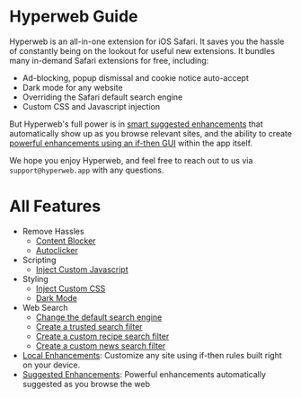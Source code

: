 # Hyperweb Guide

Hyperweb is an all-in-one extension for iOS Safari. It saves you the hassle of constantly being on the lookout for useful new extensions. It bundles many in-demand Safari extensions for free, including:

- Ad-blocking, popup dismissal and cookie notice auto-accept
- Dark mode for any website
- Overriding the Safari default search engine
- Custom CSS and Javascript injection

But Hyperweb's full power is in [smart suggested enhancements](/suggested) that automatically show up as you browse relevant sites, and the ability to create [powerful enhancements using an if-then GUI](/local) within the app itself.

We hope you enjoy Hyperweb, and feel free to reach out to us via `support@hyperweb.app` with any questions.

# All Features

* Remove Hassles
  * [Content Blocker](/remove-annoyances//block-content)
  * [Autoclicker](/remove-annoyances//autoclick)
* Scripting
  * [Inject Custom Javascript](/custom-javascript/custom-js/)
* Styling
  * [Inject Custom CSS](/styling/custom-css)
  * [Dark Mode](/styling/dark-mode)
* Web Search
  * [Change the default search engine](/search/change-search)
  * [Create a trusted search filter](/search/custom-search)
  * [Create a custom recipe search filter](/search/custom-search-recipe)
  * [Create a custom news search filter](/search/custom-search-news)
* [Local Enhancements](/local): Customize any site using if-then rules built right on your device.
* [Suggested Enhancements](/suggested): Powerful enhancements automatically suggested as you browse the web